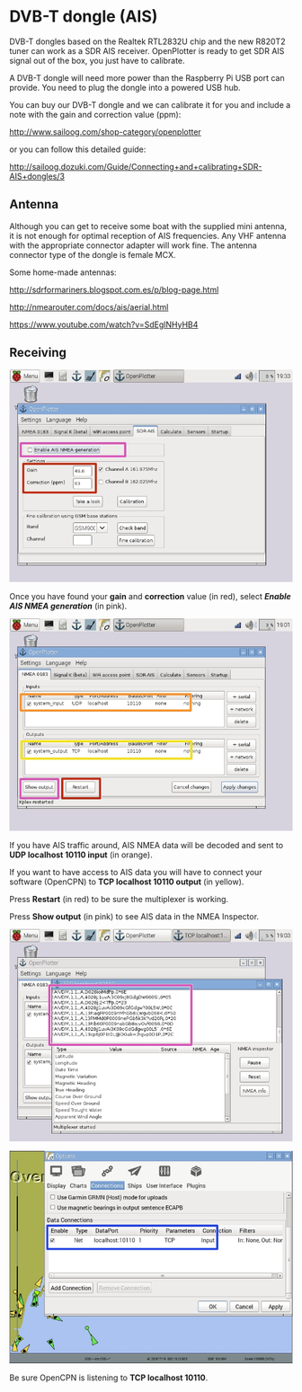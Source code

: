 
# DVB-T dongle (AIS)


DVB-T dongles based on the Realtek RTL2832U chip and the new R820T2 tuner can work as a SDR AIS receiver. OpenPlotter is ready to get SDR AIS signal out of the box, you just have to calibrate.

A DVB-T dongle will need more power than the Raspberry Pi USB port can provide. You need to plug the dongle into a powered USB hub.

You can buy our DVB-T dongle and we can calibrate it for you and include a note with the gain and correction value (ppm):

http://www.sailoog.com/shop-category/openplotter

or you can follow this detailed guide:

http://sailoog.dozuki.com/Guide/Connecting+and+calibrating+SDR-AIS+dongles/3


## Antenna

Although you can get to receive some boat with the supplied mini antenna, it is not enough for optimal reception of AIS frequencies. Any VHF antenna with the appropriate connector adapter will work fine. The antenna connector type of the dongle is female MCX.

Some home-made antennas:

http://sdrformariners.blogspot.com.es/p/blog-page.html

http://nmearouter.com/docs/ais/aerial.html

https://www.youtube.com/watch?v=SdEglNHyHB4

## Receiving
![](sdr_ais1.jpeg)

Once you have found your **gain** and **correction** value (in red), select ***Enable AIS NMEA generation*** (in pink).

![](sdr_ais2.jpeg)

If you have AIS traffic around, AIS NMEA data will be decoded and sent to **UDP localhost 10110 input** (in orange).

If you want to have access to AIS data you will have to connect your software (OpenCPN) to **TCP localhost 10110 output** (in yellow).

Press **Restart** (in red) to be sure the multiplexer is working.

Press **Show output** (in pink) to see AIS data in the NMEA Inspector.

![](sdr_ais3.jpeg)

![](sdr_ais4.jpeg)

Be sure OpenCPN is listening to **TCP localhost 10110**.